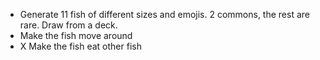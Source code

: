 - Generate 11 fish of different sizes and emojis. 2 commons, the rest are rare. Draw from a deck.
- Make the fish move around
- X Make the fish eat other fish